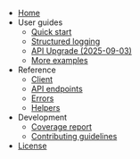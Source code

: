 <!-- markdownlint-disable -->
* [Home](index.md)
* User guides
    * [Quick start](user_guides/quick_start.md)
    * [Structured logging](user_guides/structured_logging.md)
    * [API Upgrade (2025-09-03)](user_guides/api_upgrade_2025_09_03.md)
    * [More examples](https://github.com/ramnes/notion-sdk-py/tree/main/examples)
* Reference
    * [Client](reference/client.md)
    * [API endpoints](reference/api_endpoints.md)
    * [Errors](reference/errors.md)
    * [Helpers](reference/helpers.md)
* Development
    * [Coverage report](coverage.md)
    * [Contributing guidelines](contributing/contributing.md)
* [License](license.md)
